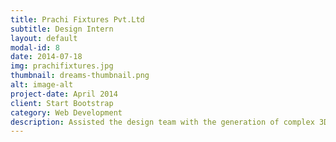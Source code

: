 ```yaml
---
title: Prachi Fixtures Pvt.Ltd
subtitle: Design Intern
layout: default
modal-id: 8
date: 2014-07-18
img: prachifixtures.jpg
thumbnail: dreams-thumbnail.png
alt: image-alt
project-date: April 2014
client: Start Bootstrap
category: Web Development
description: Assisted the design team with the generation of complex 3D part drawings and assembly of the generated parts using SolidWorks. Generated and reviewed the technical content of drawing, engineering specification and reports and other documentation associated with mechanical design. Assisted the shop floor manager to take corrective actions to improve safety and quality of the product.Gained knowledge about various manufacturing processes such as CNC, VMC Machining, Casting , Welding and Grinding. 
---
```

